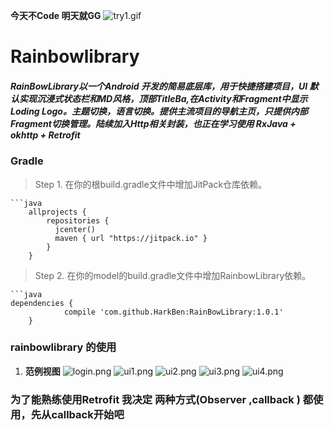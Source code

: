 **今天不Code 明天就GG**
 ![try1.gif](./pictures/try1.gif)
# Rainbowlibrary
##### RainBowLibrary以一个Android 开发的简易底层库，用于快捷搭建项目，UI 默认实现沉浸式状态栏和MD风格，顶部TitleBa,在Activity和Fragment中显示Loding Logo。主题切换，语言切换。提供主流项目的导航主页，只提供内部Fragment切换管理。陆续加入Http相关封装，也正在学习使用 RxJava + okhttp + Retrofit

### Gradle
>
>    Step 1. 在你的根build.gradle文件中增加JitPack仓库依赖。
>    
    ```java
        allprojects {
            repositories {
              jcenter()
              maven { url "https://jitpack.io" }
            }
        }
>    
>   Step 2. 在你的model的build.gradle文件中增加RainbowLibrary依赖。
>
    ```java
    dependencies {
    	        compile 'com.github.HarkBen:RainBowLibrary:1.0.1'
    	}

### rainbowlibrary 的使用
1. **范例视图**
   	![login.png](./pictures/login.png)
   	![ui1.png](./pictures/ui2.png)
   	![ui2.png](./pictures/ui3.png)
   	![ui3.png](./pictures/ui3.png)
   	![ui4.png](./pictures/ui4.png)   	

    	
### 为了能熟练使用Retrofit 我决定 两种方式(Observer ,callback ) 都使用，先从callback开始吧
    
   
   


